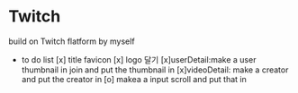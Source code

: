 # Twitch
build on Twitch flatform by myself


- to do list
[x] title favicon
[x] logo 달기
[x]userDetail:make a user thumbnail in join and put the thumbnail in
[x]videoDetail: make a creator and put the creator in
[o] makea a input scroll and put that in